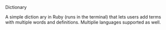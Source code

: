 Dictionary

A simple diction  ary in Ruby (runs in the terminal) that lets users add terms with multiple words and definitions. Multiplie languages supported as well.
